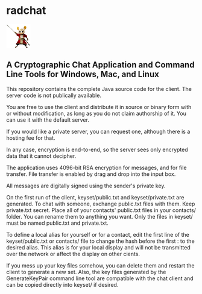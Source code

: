 # radchat
![dormouse](https://github.com/justinddix/radchat/blob/master/src/images/dormouse2.png) 

## **A Cryptographic Chat Application and Command Line Tools for Windows, Mac, and Linux**

This repository contains the complete Java source code for the client.  The server code is not publically available.

You are free to use the client and distribute it in source or binary form with or without modification, as long as you do not claim authorship of it.  You can use it with the default server.

If you would like a private server, you can request one, although there is a hosting fee for that.

In any case, encryption is end-to-end, so the server sees only encrypted data that it cannot decipher.

The application uses 4096-bit RSA encryption for messages, and for file transfer.  File transfer is enabled by drag and drop into the input box.

All messages are digitally signed using the sender's private key.

On the first run of the client, keyset/public.txt and keyset/private.txt are generated.  To chat with someone, exchange public.txt files with them.  Keep private.txt secret.  Place all of your contacts' public.txt files in your contacts/ folder.  You can rename them to anything you want.  Only the files in keyset/ must be named public.txt and private.txt.

To define a local alias for yourself or for a contact, edit the first line of the keyset/public.txt or contacts/ file to change the hash before the first : to the desired alias.  This alias is for your local display and will not be transmitted over the network or affect the display on other cients.

If you mess up your key files somehow, you can delete them and restart the client to generate a new set.  Also, the key files generated by the GenerateKeyPair command line tool are compatible with the chat client and can be copied directly into keyset/ if desired.




